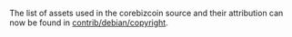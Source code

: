 The list of assets used in the corebizcoin source and their attribution can now be found in [contrib/debian/copyright](../contrib/debian/copyright).
